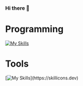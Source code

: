 ### Hi there 👋

# Programming


[![My Skills](https://skillicons.dev/icons?i=py,java,c,js,react,html,css)](https://skillicons.dev)


# Tools


[![My Skills](https://skillicons.dev/icons?i=github,git,neovim,idea,vscode,)](https://skillicons.dev)

